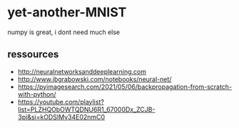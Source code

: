 # yet-another-MNIST

numpy is great, i dont need much else

## ressources

- http://neuralnetworksanddeeplearning.com
- http://www.jbgrabowski.com/notebooks/neural-net/
- https://pyimagesearch.com/2021/05/06/backpropagation-from-scratch-with-python/
- https://youtube.com/playlist?list=PLZHQObOWTQDNU6R1_67000Dx_ZCJB-3pi&si=kODSIMy34E02nmC0
